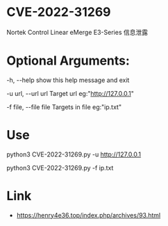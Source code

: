 # CVE-2022-31269
Nortek Control Linear eMerge E3-Series 信息泄露

# Optional Arguments:

  -h, --help            show this help message and exit
  
  -u url, --url url     Target url eg:"http://127.0.0.1"
  
  -f file, --file file  Targets in file eg:"ip.txt"
  
# Use
  
python3 CVE-2022-31269.py -u http://127.0.0.1

python3 CVE-2022-31269.py -f ip.txt

# Link
- https://henry4e36.top/index.php/archives/93.html
